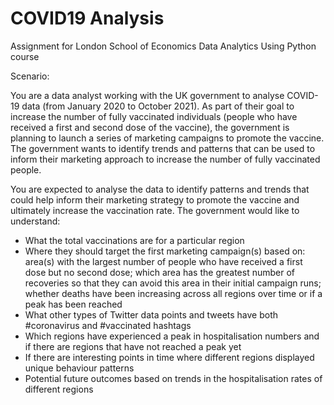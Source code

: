 # COVID19 Analysis
Assignment for London School of Economics Data Analytics Using Python course

Scenario:

You are a data analyst working with the UK government to analyse COVID-19 data (from January 2020 to October 2021). As part of their goal to increase the number of fully vaccinated individuals (people who have received a first and second dose of the vaccine), the government is planning to launch a series of marketing campaigns to promote the vaccine. The government wants to identify trends and patterns that can be used to inform their marketing approach to increase the number of fully vaccinated people.

You are expected to analyse the data to identify patterns and trends that could help inform their marketing strategy to promote the vaccine and ultimately increase the vaccination rate. The government would like to understand:

- What the total vaccinations are for a particular region
- Where they should target the first marketing campaign(s) based on: area(s) with the largest number of people who have received a first dose but no second dose; which area has the greatest number of recoveries so that they can avoid this area in their initial campaign runs; whether deaths have been increasing across all regions over time or if a peak has been reached
- What other types of Twitter data points and tweets have both #coronavirus and #vaccinated hashtags 
- Which regions have experienced a peak in hospitalisation numbers and if there are regions that have not reached a peak yet
- If there are interesting points in time where different regions displayed unique behaviour patterns
- Potential future outcomes based on trends in the hospitalisation rates of different regions

